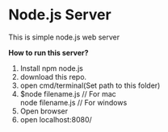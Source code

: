 # Node.js Server
This is simple node.js web server

<b>How to run this server?</b><br>
1) Install npm node.js<br>
2) download this repo.<br>
3) open cmd/terminal(Set path to this folder)<br>
4) $node filename.js // For mac <br>
   node filename.js // For windows<br>
5) Open browser <br>
6) open localhost:8080/ <br>
